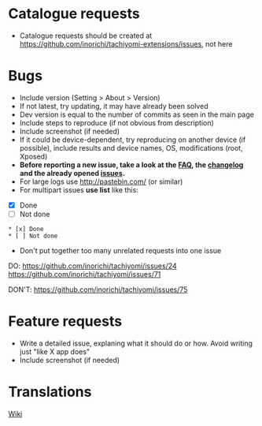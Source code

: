 # Catalogue requests

* Catalogue requests should be created at https://github.com/inorichi/tachiyomi-extensions/issues, not here

# Bugs
* Include version (Setting > About > Version)
 * If not latest, try updating, it may have already been solved
 * Dev version is equal to the number of commits as seen in the main page
* Include steps to reproduce (if not obvious from description)
* Include screenshot (if needed)
* If it could be device-dependent, try reproducing on another device (if possible), include results and device names, OS, modifications (root, Xposed)
* **Before reporting a new issue, take a look at the [FAQ](https://github.com/inorichi/tachiyomi/wiki/FAQ), the [changelog](https://github.com/inorichi/tachiyomi/releases) and the already opened [issues](https://github.com/inorichi/tachiyomi/issues).**
* For large logs use http://pastebin.com/ (or similar)
* For multipart issues **use list** like this:
 * [x] Done
 * [ ] Not done
```
* [x] Done
* [ ] Not done
```
* Don't put together too many unrelated requests into one issue

DO: https://github.com/inorichi/tachiyomi/issues/24 https://github.com/inorichi/tachiyomi/issues/71

DON'T: https://github.com/inorichi/tachiyomi/issues/75

# Feature requests

* Write a detailed issue, explaning what it should do or how. Avoid writing just "like X app does"
* Include screenshot (if needed)

# Translations

[Wiki](https://github.com/inorichi/tachiyomi/wiki/Translation)
